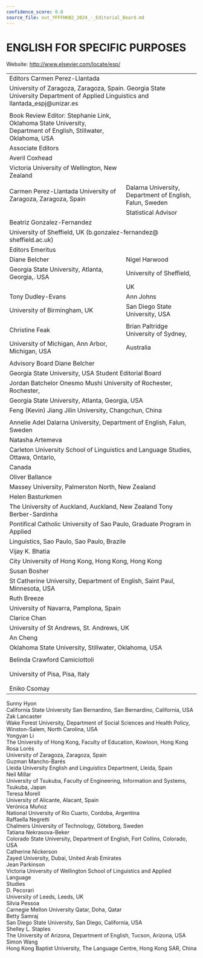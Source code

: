 ```yaml
---
confidence_score: 0.0
source_file: out_YFFFHKB2_2024_-_Editorial_Board.md
---
```


# ENGLISH FOR SPECIFIC PURPOSES

Website: http://www.elsevier.com/locate/esp/

<html><body><table><tr><td colspan="4">Editors Carmen Perez-Llantada</td></tr><tr><td colspan="4">University of Zaragoza, Zaragoza, Spain. Georgia State University Department of Applied Linguistics and llantada_espj@unizar.es</td></tr><tr><td></td><td colspan="2"></td></tr><tr><td>Book Review Editor: Stephanie Link, Oklahoma State University, Department of English, Stillwater, Oklahoma, USA</td><td colspan="2"></td></tr><tr><td colspan="4">Associate Editors</td></tr><tr><td colspan="4">Averil Coxhead</td></tr><tr><td>Victoria University of Wellington, New Zealand</td><td colspan="2"></td></tr><tr><td></td><td colspan="2"></td></tr><tr><td>Carmen Perez-Llantada University of Zaragoza, Zaragoza, Spain</td><td colspan="2">Dalarna University, Department of English, Falun, Sweden</td></tr><tr><td></td><td colspan="2">Statistical Advisor</td></tr><tr><td colspan="4">Beatriz Gonzalez-Fernandez</td></tr><tr><td colspan="4">University of Sheffield, UK (b.gonzalez-fernandez@ sheffield.ac.uk)</td></tr><tr><td colspan="4">Editors Emeritus</td></tr><tr><td>Diane Belcher</td><td colspan="2">Nigel Harwood</td></tr><tr><td>Georgia State University, Atlanta, Georgia,. USA</td><td colspan="2">University of Sheffield,</td></tr><tr><td></td><td colspan="2">UK</td></tr><tr><td>Tony Dudley-Evans</td><td colspan="2">Ann Johns</td></tr><tr><td>University of Birmingham, UK</td><td colspan="2">San Diego State University, USA</td></tr><tr><td></td><td colspan="2"></td></tr><tr><td>Christine Feak</td><td colspan="2">Brian Paltridge University of Sydney,</td></tr><tr><td>University of Michigan, Ann Arbor, Michigan, USA</td><td colspan="2">Australia</td></tr><tr><td colspan="4"></td></tr><tr><td colspan="4">Advisory Board Diane Belcher</td></tr><tr><td colspan="4">Georgia State University, USA Student Editorial Board</td></tr><tr><td colspan="4">Jordan Batchelor Onesmo Mushi University of Rochester, Rochester,</td></tr><tr><td colspan="4">Georgia State University, Atlanta, Georgia, USA</td></tr><tr><td colspan="4">Feng (Kevin) Jiang Jilin University, Changchun, China</td></tr><tr><td colspan="4"></td></tr><tr><td colspan="4">Annelie Adel Dalarna University, Department of English, Falun, Sweden</td></tr><tr><td colspan="4"> Natasha Artemeva</td></tr><tr><td colspan="4">Carleton University School of Linguistics and Language Studies, Ottawa, Ontario,</td></tr><tr><td colspan="4">Canada</td></tr><tr><td colspan="4"> Oliver Ballance</td></tr><tr><td colspan="4">Massey University, Palmerston North, New Zealand</td></tr><tr><td colspan="4">Helen Basturkmen</td></tr><tr><td colspan="4">The University of Auckland, Auckland, New Zealand Tony Berber-Sardinha</td></tr><tr><td colspan="4"> Pontifical Catholic University of Sao Paulo, Graduate Program in Applied</td></tr><tr><td colspan="4">Linguistics, Sao Paulo, Sao Paulo, Brazile</td></tr><tr><td colspan="4">Vijay K. Bhatia</td></tr><tr><td colspan="4">City University of Hong Kong, Hong Kong, Hong Kong</td></tr><tr><td colspan="4">Susan Bosher</td></tr><tr><td colspan="4">St Catherine University, Department of English, Saint Paul, Minnesota, USA</td></tr><tr><td colspan="4">Ruth Breeze</td></tr><tr><td colspan="4">University of Navarra, Pamplona, Spain</td></tr><tr><td colspan="4">Clarice Chan</td></tr><tr><td colspan="4">University of St Andrews, St. Andrews, UK</td></tr><tr><td colspan="4">An Cheng</td></tr><tr><td colspan="4">Oklahoma State University, Stillwater, Oklahoma, USA</td></tr><tr><td colspan="4"></td></tr><tr><td colspan="4">Belinda Crawford Camiciottoli</td></tr><tr><td colspan="4"></td></tr><tr><td colspan="4"></td></tr><tr><td colspan="4">University of Pisa, Pisa, Italy</td></tr><tr><td colspan="4"></td></tr><tr><td colspan="4"></td></tr><tr><td colspan="4">Eniko Csomay</td></tr></table></body></html>

Sunny Hyon   
California State University San Bernardino, San Bernardino, California, USA   
Zak Lancaster   
Wake Forest University, Department of Social Sciences and Health Policy,   
Winston-Salem, North Carolina, USA   
Yongyan Li   
The University of Hong Kong, Faculty of Education, Kowloon, Hong Kong   
Rosa Lorés   
University of Zaragoza, Zaragoza, Spain   
Guzman Mancho-Barés   
Lleida University English and Linguistics Department, Lleida, Spain   
Neil Millar   
University of Tsukuba, Faculty of Engineering, Information and Systems,   
Tsukuba, Japan   
Teresa Morell   
University of Alicante, Alacant, Spain   
Verónica Muñoz   
National University of Rio Cuarto, Cordoba, Argentina   
Raffaella Negretti   
Chalmers University of Technology, Göteborg, Sweden   
Tatiana Nekrasova-Beker   
Colorado State University, Department of English, Fort Collins, Colorado, USA   
Catherine Nickerson   
Zayed University, Dubai, United Arab Emirates   
Jean Parkinson   
Victoria University of Wellington School of Linguistics and Applied Language   
Studies   
D. Pecorari   
University of Leeds, Leeds, UK   
Silvia Pessoa   
Carnegie Mellon University Qatar, Doha, Qatar   
Betty Samraj   
San Diego State University, San Diego, California, USA   
Shelley L. Staples   
The University of Arizona, Department of English, Tucson, Arizona, USA   
Simon Wang   
Hong Kong Baptist University, The Language Centre, Hong Kong SAR, China